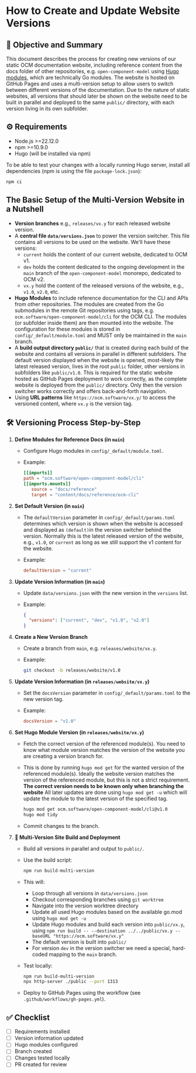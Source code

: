 # How to Create and Update Website Versions

## 🎯 Objective and Summary

This document describes the process for creating new versions of our static OCM documentation website, including reference content from the docs folder of other repositories, e.g. `open-component-model` using [Hugo modules](https://gohugo.io/hugo-modules/use-modules/), which are technically Go modules. The website is hosted on GitHub Pages and uses a multi-version setup to allow users to switch between different versions of the documentation. Due to the nature of static websites, all versions that should later be shown on the website need to be built in parallel and deployed to the same `public/` directory, with each version living in its own subfolder.

## ⚙️ Requirements

- Node.js >=22.12.0
- npm >=10.9.0
- Hugo (will be installed via npm)

To be able to test your changes with a locally running Hugo server, install all dependencies (npm is using the file `package-lock.json`):

```sh
npm ci
```

## The Basic Setup of the Multi-Version Website in a Nutshell

- **Version branches** e.g., `releases/vx.y` for each released website version.
- A **central file `data/versions.json`** to power the version switcher. This file contains all versions to be used on the website. We'll have these versions:
  - `current` holds the content of our current website, dedicated to OCM v1.
  - `dev` holds the content dedicated to the ongoing development in the `main` branch of the `open-component-model` monorepo, dedicated to OCM v2.
  - `vx.y` hold the content of the released versions of the website, e.g., `v1.0`, `v2.0`, etc.
- **Hugo Modules** to include reference documentation for the CLI and APIs from other repositories. The modules are created from the Go submodules in the remote Git repositories using tags, e.g. `ocm.software/open-component-model/cli` for the OCM CLI. The modules (or subfolder inside them) are then mounted into the website. The configuration for these modules is stored in `config/_default/module.toml` and MUST only be maintained in the `main` branch.
- A **build output directory `public/`** that is created during each build of the website and contains all versions in parallel in different subfolders. The default version displayed when the website is opened, most-likely the latest released version, lives in the root `public` folder, other versions in subfolders like `public/v1.0`. This is required for the static website hosted as GitHub Pages deployment to work correctly, as the complete website is deployed from the `public/` directory. Only then the version switcher works correctly and offers back-and-forth navigation.
- Using **URL patterns** like `https://ocm.software/vx.y/` to access the versioned content, where `vx.y` is the version tag.

## 🛠️ Versioning Process Step-by-Step

1. **Define Modules for Reference Docs (in `main`)**
   - Configure Hugo modules in `config/_default/module.toml`.
   - Example:

     ```toml
     [[imports]]
     path = "ocm.software/open-component-model/cli"
     [[imports.mounts]]
        source = "docs/reference"
        target = "content/docs/reference/ocm-cli"
     ```

2. **Set Default Version (in `main`)**
   - The `defaultVersion` parameter in `config/_default/params.toml` determines which version is shown when the website is accessed and displayed as `(default)`in the version switcher behind the version. Normally this is the latest released version of the website, e.g., `v1.0`, or `current` as long as we still support the v1 content for the website.
   - Example:

     ```toml
     defaultVersion = "current"
     ```

3. **Update Version Information (in `main`)**
   - Update `data/versions.json` with the new version in the `versions` list.
   - Example:

     ```json
     {
       "versions": ["current", "dev", "v1.0", "v2.0"]
     }
     ```

4. **Create a New Version Branch**
   - Create a branch from `main`, e.g. `releases/website/vx.y`.
   - Example:

     ```sh
     git checkout -b releases/website/v1.0
     ```

5. **Update Version Information (in `releases/website/vx.y`)**
   - Set the `docsVersion` parameter in `config/_default/params.toml` to the new version tag.
   - Example:

     ```toml
     docsVersion = "v1.0"
     ```

6. **Set Hugo Module Version (in `releases/website/vx.y`)**
   - Fetch the correct version of the referenced module(s). You need to know what module version matches the version of the website you are creating a version branch for.

   - This is done by running `hugo mod get` for the wanted version of the referenced module(s). Ideally the website version matches the version of the referenced module, but this is not a strict requirement. **The correct version needs to be known only when branching the website** All later updates are done using `hugo mod get -u` which will update the module to the latest version of the specified tag.

     ```sh
     hugo mod get ocm.software/open-component-model/cli@v1.0
     hugo mod tidy
     ```

   - Commit changes to the branch.

7. **🚀 Multi-Version Site Build and Deployment**
   - Build all versions in parallel and output to `public/`.
   - Use the build script:

     ```sh
     npm run build-multi-version
     ```

   - This will:
     - Loop through all versions in `data/versions.json`
     - Checkout corresponding branches using `git worktree`
     - Navigate into the version worktree directory
     - Update all used Hugo modules based on the available go.mod using `hugo mod get -u`
     - Update Hugo modules and build each version into `public/vx.y`, using  `npm run build -- --destination ../../public/vx.y --baseURL "https://ocm.software/vx.y"`
     - The default version is built into `public/`
     - For version `dev` in the version switcher we need a special, hard-coded mapping to the `main` branch.
   - Test locally:

     ```sh
     npm run build-multi-version
     npx http-server ./public --port 1313
     ```

   - Deploy to GitHub Pages using the workflow (see `.github/workflows/gh-pages.yml`).

## ✅ Checklist

- [ ] Requirements installed
- [ ] Version information updated
- [ ] Hugo modules configured
- [ ] Branch created
- [ ] Changes tested locally
- [ ] PR created for review
